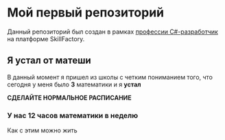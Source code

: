 # Мой первый репозиторий

Данный репозиторий был создан в рамках [профессии C#-разработчик](https://skillfactory.ru/csharp) на платформе SkillFactory.

## Я устал от матеши
В данный момент я пришел из школы с четким пониманием того, что сегодня у меня было **3** математики и я **устал** 

**СДЕЛАЙТЕ НОРМАЛЬНОЕ РАСПИСАНИЕ**
### У нас 12 часов математики в неделю
Как с этим можно жить